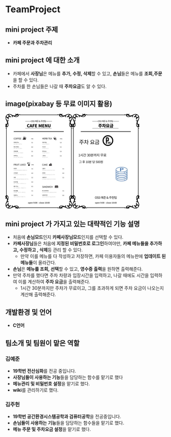 # TeamProject
## mini project 주제

- **카페 주문과 주차관리**

## mini project 에 대한 소개

- 카페에서 **사장님**은 메뉴를 **추가, 수정, 삭제**할 수 있고, **손님**들은 메뉴를 **조회,주문**을 할 수 있다.
- 주차를 한 손님들은 나갈 때 **주차요금**도 알 수 있다.

## image(pixabay 등 무료 이미지 활용)    
<img src="image1(commit).jpg" alt="image2" style="zoom:50%;" /><img src="image2(commit).jpg" alt="image2" style="zoom:50%;" />   

## mini project 가 가지고 있는 대략적인 기능 설명

- 처음에 **손님모드**인지 **카페사장님모드**인지를 선택할 수 있다.
- **카페사장님**들은 처음에 **지정된 비밀번호로 로그인**하여야만, **카페 메뉴들을 추가하고, 수정하고 , 삭제**등 관리 할 수 있다.
  - 만약 이를 메뉴를 다 작성하고 저장하면,  카페 이용자들의 메뉴판에 **업데이트 된 메뉴들**이 올라간다.
- **손님**은 **메뉴를 조회, 선택**할 수 있고, **영수증 출력**을 원하면 출력해준다.
- 만약 주차를 했다면 주차 차량과 입장시간을 입력하고, 나갈 때에도 시간을 입력하여 이를 계산하여 **주차 요금**을 출력해준다.
  - 1시간 30분까지만 주차가 무료이고, 그를 초과하게 되면 주차 요금이 나오는지 계산해 출력해준다.

## 개발환경 및 언어

- **C언어**

## 팀소개 및 팀원이 맡은 역할

### 김예준 
 + **19학번 전산심화**를 전공 중입니다.
 + **사장님들이 사용하는 기능**들을 담당하는 함수를 맡기로 했다
 + **메뉴관리 및 비밀번호 설정**을 맡기로 했다.
 + **wiki**를 관리하기로 했다.
 
### 김주헌
 + **19학번 공간환경시스템공학과 검퓨터공학**을 전공중입니다.
 + **손님들이 사용하는 기능**들을 담당하는 함수들을 맡기로 했다.
 + **메뉴 주문 및 주차요금 설정**을 맡기로 했다. 
